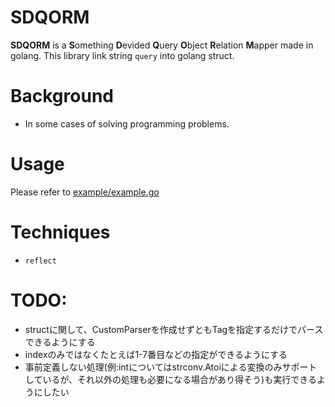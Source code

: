 # SDQORM
**SDQORM** is a **S**omething **D**evided **Q**uery **O**bject **R**elation **M**apper made in golang.
This library link string `query` into golang struct.

# Background
- In some cases of solving programming problems.

# Usage
Please refer to [example/example.go](./example/example.go)

# Techniques
- `reflect` 

# TODO: 
- structに関して、CustomParserを作成せずともTagを指定するだけでパースできるようにする
- indexのみではなくたとえば1-7番目などの指定ができるようにする
- 事前定義しない処理(例:intについてはstrconv.Atoiによる変換のみサポートしているが、それ以外の処理も必要になる場合があり得そう)も実行できるようにしたい
